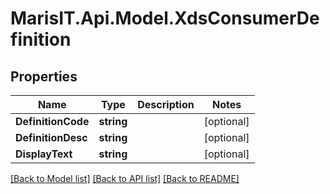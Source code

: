 
# MarisIT.Api.Model.XdsConsumerDefinition

## Properties

Name | Type | Description | Notes
------------ | ------------- | ------------- | -------------
**DefinitionCode** | **string** |  | [optional] 
**DefinitionDesc** | **string** |  | [optional] 
**DisplayText** | **string** |  | [optional] 

[[Back to Model list]](../README.md#documentation-for-models)
[[Back to API list]](../README.md#documentation-for-api-endpoints)
[[Back to README]](../README.md)

